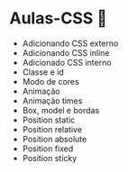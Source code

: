 # Aulas-CSS 🎨
* Adicionando CSS externo
* Adicionando CSS inline
* Adicionado CSS interno
* Classe e id
* Modo de cores
* Animação
* Animação times
* Box, model e bordas
* Position static
* Position relative 
* Position absolute
* Position fixed
* Position sticky





 
